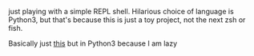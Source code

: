 just playing with a simple REPL shell. Hilarious choice of language is Python3, but that's because this is just a toy project, not the next zsh or fish.

Basically just [this](https://brennan.io/2015/01/16/write-a-shell-in-c/) but in Python3 because I am lazy
